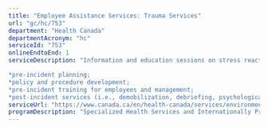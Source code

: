 ```yaml
---
title: "Employee Assistance Services: Trauma Services"
url: "gc/hc/753"
department: "Health Canada"
departmentAcronym: "hc"
serviceId: "753"
onlineEndtoEnd: 1
serviceDescription: "Information and education sessions on stress reactions, stress management and resiliency building are offered to staff before an event or following a traumatic event. They may include:

*pre-incident planning;
*policy and procedure development;
*pre-incident training for employees and management;
*post-incident services (i.e., demobilization, debriefing, psychological first aid). -(CSB)"
serviceUrl: "https://www.canada.ca/en/health-canada/services/environmental-workplace-health/occupational-health-safety/employee-assistance-services.html"
programDescription: "Specialized Health Services and Internationally Protected Persons Program"
---
```

